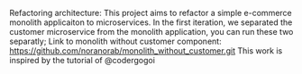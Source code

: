 Refactoring architecture:
This project aims to refactor a simple e-commerce monolith applicaiton to microservices.
In the first iteration, we separated the customer microservice from the monolith application, you can run these two separatly;
Link to monolith without customer component: https://github.com/noranorab/monolith_without_customer.git
This work is inspired by the tutorial of @codergogoi
